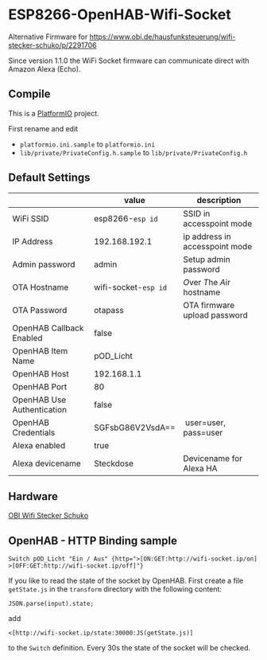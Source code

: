 # ESP8266-OpenHAB-Wifi-Socket
Alternative Firmware for https://www.obi.de/hausfunksteuerung/wifi-stecker-schuko/p/2291706

Since version 1.1.0 the WiFi Socket firmware can communicate direct with Amazon Alexa (Echo).

## Compile
This is a [PlatformIO](https://platformio.org/) project.

First rename and edit

- `platformio.ini.sample` to `platformio.ini`
- `lib/private/PrivateConfig.h.sample` to `lib/private/PrivateConfig.h`

## Default Settings

|    | value | description |
|----|-------|-------------|
| WiFi SSID | esp8266-`esp id` | SSID in accesspoint mode |
| IP Address | 192.168.192.1 | ip address in accesspoint mode |
| Admin password | admin | Setup admin password |
| OTA Hostname | wifi-socket-`esp id` | *O*ver *T*he *A*ir hostname |
| OTA Password | otapass | OTA firmware upload password |
| OpenHAB Callback Enabled | false | |
| OpenHAB Item Name | pOD_Licht | |
| OpenHAB Host | 192.168.1.1 | |
| OpenHAB Port | 80 | |
| OpenHAB Use Authentication | false | |
| OpenHAB Credentials | SGFsbG86V2VsdA== | user=user, pass=user |
| Alexa enabled | true |  |
| Alexa devicename | Steckdose | Devicename for Alexa HA |

## Hardware
[OBI Wifi Stecker Schuko](https://www.obi.de/hausfunksteuerung/wifi-stecker-schuko/p/2291706)

## OpenHAB - HTTP Binding sample

```
Switch pOD_Licht "Ein / Aus" {http=">[ON:GET:http://wifi-socket.ip/on] >[OFF:GET:http://wifi-socket.ip/off]"}
```

If you like to read the state of the socket by OpenHAB. First create a file `getState.js` in the `transform` directory with the following content:
```
JSON.parse(input).state;
```

add
```
<[http://wifi-socket.ip/state:30000:JS(getState.js)]
```
to the `Switch` definition. Every 30s the state of the socket will be checked.
